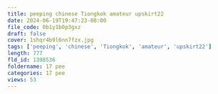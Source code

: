 ```yaml
---
title: peeping chinese Tiongkok amateur upskirt22
date: 2024-06-19T19:47:23-08:00
file_code: 0b1y1b0p3gxz
draft: false
cover: 1shqr4b9l6nn7fzx.jpg
tags: ['peeping', 'chinese', 'Tiongkok', 'amateur', 'upskirt22']
length: 777
fld_id: 1398536
foldername: 17 pee
categories: 17 pee
views: 53
---
```

